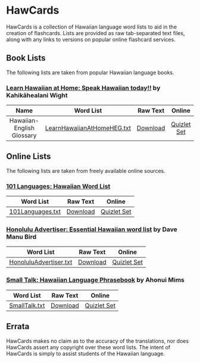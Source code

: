 # HawCards #

HawCards is a collection of Hawaiian language word lists to aid in the creation of flashcards. Lists are provided as raw tab-separated text files, along with any links to versions on popular online flashcard services.

## Book Lists ##

The following lists are taken from popular Hawaiian language books.

### [Learn Hawaiian at Home: Speak Hawaiian today!!](https://www.amazon.com/Learn-Hawaiian-Home-English/dp/1573062456/) by Kahikāhealani Wight ###

| Name | Word List | Raw Text | Online |
|:----:|:---------:|:--------:|:-------:|
| Hawaiian-English Glossary | [LearnHawaiianAtHomeHEG.txt](./lists/LearnHawaiianAtHome/LearnHawaiianAtHomeHEG.txt) | [Download](https://raw.githubusercontent.com/jonthysell/HawCards/master/lists/LearnHawaiianAtHome/LearnHawaiianAtHomeHEG.txt) | [Quizlet Set](https://quizlet.com/361182040) |

## Online Lists ##

The following lists are taken from freely available online sources.

### [101 Languages: Hawaiian Word List](https://www.101languages.net/hawaiian/hawaiian-word-list/) ###

| Word List | Raw Text | Online |
|:---------:|:--------:|:-------:|
| [101Languages.txt](./lists/101Languages.txt) | [Download](https://raw.githubusercontent.com/jonthysell/HawCards/master/lists/101Languages.txt) | [Quizlet Set](https://quizlet.com/361147531) |

### [Honolulu Advertiser: Essential Hawaiian word list](http://the.honoluluadvertiser.com/article/2007/Jul/06/ln/wordlist.html) by Dave Manu Bird ###

| Word List | Raw Text | Online |
|:---------:|:--------:|:-------:|
| [HonoluluAdvertiser.txt](./lists/HonoluluAdvertiser.txt) | [Download](https://raw.githubusercontent.com/jonthysell/HawCards/master/lists/StarHonoluluAdvertiserEssential.txt) | [Quizlet Set](https://quizlet.com/172485514) |

### [Small Talk: Hawaiian Language Phrasebook](http://www.lulu.com/shop/ahonui-miuizlet.com/_4ogfhvms/small-talk/ebook/product-20369790.html) by Ahonui Mims ###

| Word List | Raw Text | Online |
|:---------:|:--------:|:-------:|
| [SmallTalk.txt](./lists/SmallTalk.txt) | [Download](https://raw.githubusercontent.com/jonthysell/HawCards/master/lists/SmallTalk.txt) | [Quizlet Set](https://quizlet.com/282942067) |

## Errata ##

HawCards makes no claim as to the accuracy of the translations, nor does HawCards assert any copyright over these word lists. The intent of HawCards is simply to assist students of the Hawaiian language.
